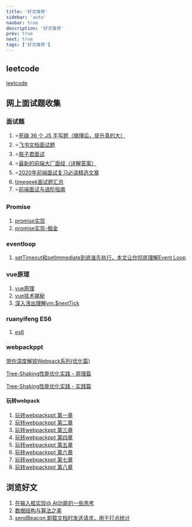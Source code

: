 ```yaml
---
title: '好文推荐'
sidebar: 'auto'
navbar: true
description: '好文推荐'
prev: true
next: true
tags: ['好文推荐']
---
```

## leetcode

[leetcode](https://leetcode-cn.com/)

## 网上面试题收集

### 面试题

1. :star:[死磕 36 个 JS 手写题（搞懂后，提升真的大）](https://mp.weixin.qq.com/s/7KwM6fNM5MICHiIwoRDm-w)
2. :star:[飞书文档面试题](https://bytedance.feishu.cn/base/app8Ok6k9qafpMkgyRbfgxeEnet?table=tblzZHf2Ix3YtxPM&view=vew9iquA45)
3. :star:[瓶子君面试](https://www.pzijun.cn/blog/)
4. :star:[最新的前端大厂面经（详解答案）](https://juejin.cn/post/7004638318843412493)
5. :star:[2020年前端面试复习必读精选文章](https://juejin.im/post/5e8b163ff265da47ee3f54a6)
6. [timegeek面试题汇总](/interview/timegeek.pdf?_blank)
7. :star:[前端面试与进阶指南](https://www.cxymsg.com/guide/)

### Promise

1. [promise实现](https://github.com/xieranmaya/Promise3/blob/master/Promise3.js?utm_source=wechat_session&utm_medium=social&utm_oi=982308278692409344&from=groupmessage&isappinstalled=0)
2. [promise实现-掘金](https://juejin.im/post/5b2f02cd5188252b937548ab)

### eventloop

1. [setTimeout和setImmediate到底谁先执行，本文让你彻底理解Event Loop](https://juejin.im/post/5e782486518825490455fb17)

### vue原理

1. [vue原理](https://github.com/answershuto/learnVue)
2. [vue技术揭秘](https://ustbhuangyi.github.io/vue-analysis/)
3. [深入浅出理解vm.$nextTick](https://juejin.im/post/5e67a802e51d4526f76ecb9a)

### ruanyifeng ES6

1. [es6](https://es6.ruanyifeng.com/)

### webpackppt

[带你深度解锁Webpack系列(优化篇)](https://juejin.cn/post/6844904093463347208)

[Tree-Shaking性能优化实践 - 原理篇](https://juejin.cn/post/6844903544756109319)

[Tree-Shaking性能优化实践 - 实践篇](https://juejin.cn/post/6844903544760336398)

#### 玩转webpack

1. [玩转webpackppt 第一章](/interview/玩转webpackppt第一章.pdf)
2. [玩转webpackppt 第二章](/interview/玩转webpackppt第二章.pdf)
3. [玩转webpackppt 第三章](/interview/玩转webpackppt第三章.pdf)
4. [玩转webpackppt 第四章](/interview/玩转webpackppt第四章.pdf)
5. [玩转webpackppt 第五章](/interview/玩转webpackppt第五章.pdf)
6. [玩转webpackppt 第六章](/interview/玩转webpackppt第六章.pdf)
7. [玩转webpackppt 第七章](/interview/玩转webpackppt第七章.pdf)
8. [玩转webpackppt 第八章](/interview/玩转webpackppt第八章.pdf)

## 浏览好文

1. [在输入框实现@ At功能的一些思考](https://mp.weixin.qq.com/s/cvernUx54savw_J74InCsA)
2. [数据结构与算法之美](https://time.geekbang.org/column/article/41013?cid=100017301)
3. [sendBeacon 卸载文档时发送请求，用于打点统计](https://developer.mozilla.org/zh-CN/docs/Web/API/Navigator/sendBeacon)
